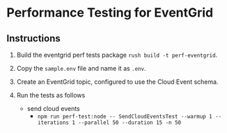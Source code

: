 # Performance Testing for EventGrid

## Instructions

1. Build the eventgrid perf tests package `rush build -t perf-eventgrid`.
2. Copy the `sample.env` file and name it as `.env`.
3. Create an EventGrid topic, configured to use the Cloud Event schema.
4. Run the tests as follows

   - send cloud events
     - `npm run perf-test:node -- SendCloudEventsTest --warmup 1 --iterations 1 --parallel 50 --duration 15 -n 50`